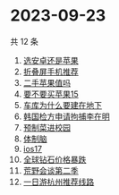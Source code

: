 # 2023-09-23

共 12 条

<!-- BEGIN ZHIHUSEARCH -->
<!-- 最后更新时间 Sat Sep 23 2023 12:07:45 GMT+0800 (China Standard Time) -->
1. [选安卓还是苹果](https://www.zhihu.com/search?q=选安卓还是苹果)
1. [折叠屏手机推荐](https://www.zhihu.com/search?q=折叠屏手机推荐)
1. [二手苹果值吗](https://www.zhihu.com/search?q=二手苹果值吗)
1. [要不要买苹果15](https://www.zhihu.com/search?q=要不要买苹果15)
1. [车库为什么要建在地下](https://www.zhihu.com/search?q=车库为什么要建在地下)
1. [韩国检方申请拘捕李在明](https://www.zhihu.com/search?q=韩国检方申请拘捕李在明)
1. [预制菜进校园](https://www.zhihu.com/search?q=预制菜进校园)
1. [体制脑](https://www.zhihu.com/search?q=体制脑)
1. [ios17](https://www.zhihu.com/search?q=ios17)
1. [全球钻石价格暴跌](https://www.zhihu.com/search?q=全球钻石价格暴跌)
1. [荒野会谈第二季](https://www.zhihu.com/search?q=荒野会谈第二季)
1. [一日游杭州推荐线路](https://www.zhihu.com/search?q=一日游杭州推荐线路)
<!-- END ZHIHUSEARCH -->
